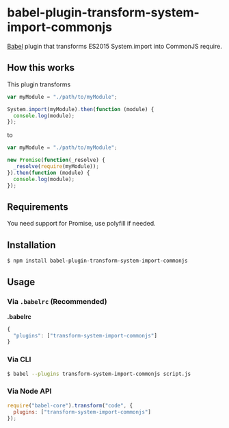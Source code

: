 # babel-plugin-transform-system-import-commonjs

[Babel](https://babeljs.io/) plugin that transforms ES2015 System.import into CommonJS require.

## How this works

This plugin transforms
```js
var myModule = "./path/to/myModule";

System.import(myModule).then(function (module) {
  console.log(module);
});
```
to
```js
var myModule = "./path/to/myModule";

new Promise(function(_resolve) {
  _resolve(require(myModule));
}).then(function (module) {
  console.log(module);
});
```

## Requirements

You need support for Promise, use polyfill if needed.

## Installation

```sh
$ npm install babel-plugin-transform-system-import-commonjs
```

## Usage

### Via `.babelrc` (Recommended)

**.babelrc**

```js
{
  "plugins": ["transform-system-import-commonjs"]
}
```

### Via CLI

```sh
$ babel --plugins transform-system-import-commonjs script.js
```

### Via Node API

```javascript
require("babel-core").transform("code", {
  plugins: ["transform-system-import-commonjs"]
});
```
